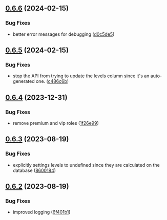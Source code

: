 ## [0.6.6](https://github.com/Torwent/wasp-api/compare/v0.6.5...v0.6.6) (2024-02-15)


### Bug Fixes

* better error messages for debugging ([d0c5de5](https://github.com/Torwent/wasp-api/commit/d0c5de5d20eb939260d65f2e43c16ead7c023853))



## [0.6.5](https://github.com/Torwent/wasp-api/compare/v0.6.4...v0.6.5) (2024-02-15)


### Bug Fixes

* stop the API from trying to update the levels column since it's an auto-generated one. ([c486c6b](https://github.com/Torwent/wasp-api/commit/c486c6bd55dfde1e5c506f9370665be9cf2fc27a))



## [0.6.4](https://github.com/Torwent/wasp-api/compare/v0.6.3...v0.6.4) (2023-12-31)


### Bug Fixes

* remove premium and vip roles ([1f26e99](https://github.com/Torwent/wasp-api/commit/1f26e99772ae87c51ee487dbc4afa2fa225b7db6))



## [0.6.3](https://github.com/Torwent/wasp-api/compare/v0.6.2...v0.6.3) (2023-08-19)


### Bug Fixes

* explicitly settings levels to undefined since they are calculated on the database ([8600184](https://github.com/Torwent/wasp-api/commit/86001841f2205443790e0f229d6fc5e3c4f730ba))



## [0.6.2](https://github.com/Torwent/wasp-api/compare/v0.6.1...v0.6.2) (2023-08-19)


### Bug Fixes

* improved logging ([6f401b1](https://github.com/Torwent/wasp-api/commit/6f401b1172e440cc0e6aac1851130afc8567191b))



